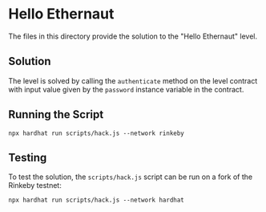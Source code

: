# Hello Ethernaut

The files in this directory provide the solution to the "Hello Ethernaut" level.

## Solution
The level is solved by calling the `authenticate` method on the level contract with input value given by the `password` instance variable in the contract.

## Running the Script
```{bash}
npx hardhat run scripts/hack.js --network rinkeby
```

## Testing
To test the solution, the `scripts/hack.js` script can be run on a fork of the Rinkeby testnet:
```{bash}
npx hardhat run scripts/hack.js --network hardhat
```
